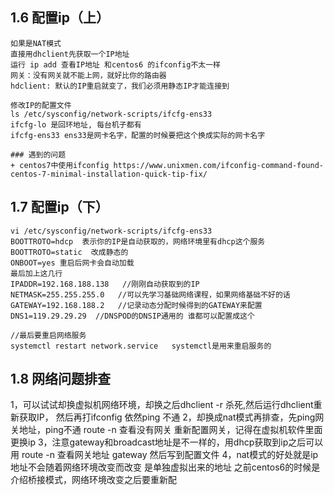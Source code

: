 ## 1.6 配置ip（上）
```
如果是NAT模式
直接用dhclient先获取一个IP地址
运行 ip add 查看IP地址 和centos6 的ifconfig不太一样
网关：没有网关就不能上网，就好比你的路由器
hdclient: 默认的IP重启就变了，我们必须用静态IP才能连接到

修改IP的配置文件
ls /etc/sysconfig/network-scripts/ifcfg-ens33
ifcfg-lo 是回环地址, 每台机子都有
ifcfg-ens33 ens33是网卡名字，配置的时候要把这个换成实际的网卡名字

### 遇到的问题
+ centos7中使用ifconfig https://www.unixmen.com/ifconfig-command-found-centos-7-minimal-installation-quick-tip-fix/
```

## 1.7 配置ip（下）
```
vi /etc/sysconfig/network-scripts/ifcfg-ens33
BOOTTROTO=hdcp  表示你的IP是自动获取的，网络环境里有dhcp这个服务
BOOTTROTO=static  改成静态的
ONBOOT=yes 重启后网卡会自动加载
最后加上这几行
IPADDR=192.168.188.138   //刚刚自动获取到的IP
NETMASK=255.255.255.0   //可以先学习基础网络课程，如果网络基础不好的话
GATEWAY=192.168.188.2   //记录动态分配时候得到的GATEWAY来配置
DNS1=119.29.29.29  //DNSPOD的DNSIP通用的 谁都可以配置成这个

//最后要重启网络服务
systemctl restart network.service   systemctl是用来重启服务的
```

## 1.8 网络问题排查
1，可以试试却换虚拟机网络环境，却换之后dhclient -r 杀死,然后运行dhclient重新获取IP， 然后再打ifconfig 依然ping 不通
2，却换成nat模式再排查，先ping网关地址，ping不通 route -n 查看没有网关 重新配置网关，记得在虚拟机软件里面更换ip
3，注意gateway和broadcast地址是不一样的，用dhcp获取到ip之后可以用 route -n 查看网关地址 gateway 然后写到配置文件
4，nat模式的好处就是ip地址不会随着网络环境改变而改变 是单独虚拟出来的地址  之前centos6的时候是介绍桥接模式，网络环境改变之后要重新配
